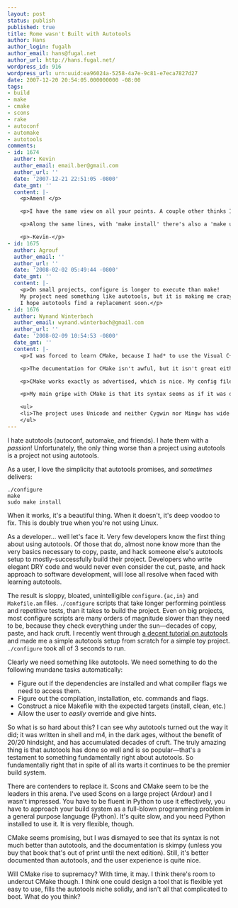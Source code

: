 ```yaml
---
layout: post
status: publish
published: true
title: Rome wasn't Built with Autotools
author: Hans
author_login: fugalh
author_email: hans@fugal.net
author_url: http://hans.fugal.net/
wordpress_id: 916
wordpress_url: urn:uuid:ea96024a-5258-4a7e-9c81-e7eca7827d27
date: 2007-12-20 20:54:05.000000000 -08:00
tags:
- build
- make
- cmake
- scons
- rake
- autoconf
- automake
- autotools
comments:
- id: 1674
  author: Kevin
  author_email: email.ber@gmail.com
  author_url: ''
  date: '2007-12-21 22:51:05 -0800'
  date_gmt: ''
  content: |-
    <p>Amen! </p>

    <p>I have the same view on all your points. A couple other thinks I hate is when I do compile something I'd like to know what and where things get installed. Just in case, I dunno, I want to remove it. But most things instead of showing me a nice little "here's what went where" when I say make install, instead give me about a thousand lines of completely useless info.</p>

    <p>Along the same lines, with 'make install' there's also a 'make uninstall'. If that was available I wouldn't need to know the above info. But almost nobody bothers to have an uninstall target.</p>

    <p>-Kevin-</p>
- id: 1675
  author: Agrouf
  author_email: ''
  author_url: ''
  date: '2008-02-02 05:49:44 -0800'
  date_gmt: ''
  content: |-
    <p>On small projects, configure is longer to execute than make!
    My project need something like autotools, but it is making me crazy. I used mkproject to have a template, and then I hacked, trying to figure out or guessing how to do simple things. Man, how hard it is to install something in /etc!
    I hope autotools find a replacement soon.</p>
- id: 1676
  author: Wynand Winterbach
  author_email: wynand.winterbach@gmail.com
  author_url: ''
  date: '2008-02-09 10:54:53 -0800'
  date_gmt: ''
  content: |-
    <p>I was forced to learn CMake, because I had* to use the Visual C++ compiler for a project under Windows (it uses Autotools under Unix).</p>

    <p>The documentation for CMake isn't awful, but it isn't great either. Despite this, I didn't struggle too much.</p>

    <p>CMake works exactly as advertised, which is nice. My config files are also quite short.</p>

    <p>My main gripe with CMake is that its syntax seems as if it was designed to be parsed by the C pre-processor and that it's hard to debug the make files. However, this is also true for Autotools and my CMake files were quite short.</p>

    <ul>
    <li>The project uses Unicode and neither Cygwin nor Mingw has wide character support. I suppose I could have found a way to use the Visual C++ compiler with Autotools, but I just didn't feel like it.</li>
    </ul>
---
```

<p>I hate autotools (autoconf, automake, and friends). I hate them with a <em>passion</em>! Unfortunately, the only thing worse than a project using autotools is a project not using autotools.</p>

<p>As a user, I love the simplicity that autotools promises, and <em>sometimes</em> delivers:</p>

<pre><code>./configure
make
sudo make install
</code></pre>

<p>When it works, it's a beautiful thing. When it doesn't, it's deep voodoo to fix. This is doubly true when you're not using Linux.</p>

<p>As a developer... well let's face it. Very few developers know the first thing about using autotools. Of those that do, almost none know more than the very basics necessary to copy, paste, and hack someone else's autotools setup to mostly-successfully build their project. Developers who write elegant DRY code and would never even consider the cut, paste, and hack approach to software development, will lose all resolve when faced with learning autotools. </p>

<p>The result is sloppy, bloated, unintelligible <code>configure.{ac,in}</code> and <code>Makefile.am</code> files. <code>./configure</code> scripts that take longer performing pointless and repetitive tests, than it takes to build the project. Even on big projects, most configure scripts are many orders of magnitude slower than they need to be, because they check everything under the sun—decades of copy, paste, and hack cruft.  I recently went through <a href="http://www.seul.org/docs/autotut/">a decent tutorial on autotools</a> and made me a simple autotools setup from scratch for a simple toy project. <code>./configure</code> took all of 3 seconds to run.</p>

<p>Clearly we need something like autotools. We need something to do the following mundane tasks automatically:</p>

<ul>
<li>Figure out if the dependencies are installed and what compiler flags we need to access them.</li>
<li>Figure out the compilation, installation, etc. commands and flags.</li>
<li>Construct a nice Makefile with the expected targets (install, clean, etc.)</li>
<li>Allow the user to <em>easily</em> override and give hints.</li>
</ul>

<p>So what is so hard about this? I can see why autotools turned out the way it did; it was written in shell and m4, in the dark ages, without the benefit of 20/20 hindsight, and has accumulated decades of cruft. The truly amazing thing is that autotools has done so well and is so popular—that's a testament to something fundamentally right about autotools. So fundamentally right that in spite of all its warts it continues to be the premier build system.</p>

<p>There are contenders to replace it. Scons and CMake seem to be the leaders in this arena. I've used Scons on a large project (Ardour) and I wasn't impressed. You have to be fluent in Python to use it effectively, you have to approach your build system as a full-blown programming problem in a general purpose language (Python). It's quite slow, and you need Python installed to use it. It is very flexible, though. </p>

<p>CMake seems promising, but I was dismayed to see that its syntax is not much better than autotools, and the documentation is skimpy (unless you buy that book that's out of print until the next edition). Still, it's better documented than autotools, and the user experience is quite nice.</p>

<p>Will CMake rise to supremacy? With time, it may. I think there's room to undercut CMake though. I think one could design a tool that is flexible yet easy to use, fills the autotools niche solidly, and isn't all that complicated to boot. What do you think?</p>
